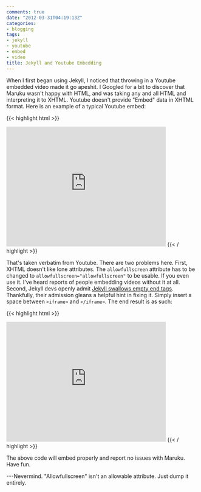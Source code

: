 ```yaml
---
comments: true
date: "2012-03-31T04:19:13Z"
categories:
- blogging
tags:
- jekyll
- youtube
- embed
- video
title: Jekyll and Youtube Embedding
---
```


When I first began using Jekyll, I noticed that throwing in a Youtube embedded
video made it go apeshit. I Googled for a bit to discover that Maruku wasn't
happy with HTML, and was taking any and all HTML and interpreting it to XHTML.
Youtube doesn't provide "Embed" data in XHTML format. Here is an example of a
typical Youtube embed:

{{< highlight html >}}
<iframe width="420" height="315" src="http://www.youtube.com/embed/dQw4w9WgXcQ" 
        frameborder="0" allowfullscreen></iframe>
{{< / highlight >}}

That's taken verbatim from Youtube. There are two problems here. First, XHTML
doesn't like lone attributes. The `allowfullscreen` attribute has to be changed
to `allowfullscreen="allowfullscreen"` to be usable. If you even use it.
I've heard reports of people embedding videos without it at all. Second, Jekyll
devs openly admit [Jekyll swallows empty end
tags](https://github.com/mojombo/jekyll/wiki/Markup-Problems). Thankfully, their
admission gleans a helpful hint in fixing it. Simply insert a space between
`<iframe>` and `</iframe>`. The end result is as such:

{{< highlight html >}}
<iframe width="420" height="315" src="http://www.youtube.com/embed/dQw4w9WgXcQ"
        frameborder="0" allowfullscreen="allowfullscreen">  </iframe>
{{< / highlight >}}

The above code will embed properly and report no issues with Maruku. Have fun.

---Nevermind. "Allowfullscreen" isn't an allowable attribute. Just dump it entirely.
